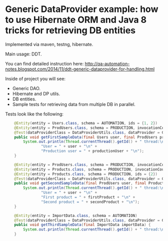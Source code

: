 Generic DataProvider example: how to use Hibernate ORM and Java 8 tricks for retrieving DB entities
======

Implemented via maven, testng, hibernate.

Main usage: DDT.

You can find detailed instruction here: http://qa-automation-notes.blogspot.com/2014/11/ddt-generic-dataprovider-for-handling.html

Inside of project you will see:

 - Generic DAO.
 - Hibernate and DP utils.
 - DB entities.
 - Sample tests for retrieving data from multiple DB in parallel.

Tests look like the following:
```java
    @Entity(entity = Users.class, schema = AUTOMATION, ids = {1, 2})
    @Entity(entity = ProdUsers.class, schema = PRODUCTION, invocationCount = 5)
    @Test(dataProviderClass = DataProviderUtils.class, dataProvider = GENERIC_DP)
    public void getFirstSampleData(final Users user, final ProdUsers productionUser) {
        System.out.println(Thread.currentThread().getId() + " thread:\n" +
                "User = " + user + "\n" +
                "Production user = " + productionUser + "\n");
    }

    @Entity(entity = ProdUsers.class, schema = PRODUCTION, invocationCount = 1)
    @Entity(entity = Products.class, schema = PRODUCTION, invocationCount = 2, ids = {1})
    @Entity(entity = Products.class, schema = PRODUCTION, ids = {2})
    @Test(dataProviderClass = DataProviderUtils.class, dataProvider = GENERIC_DP)
    public void getSecondSampleData(final ProdUsers user, final Products firstProduct, final Products secondProduct) {
        System.out.println(Thread.currentThread().getId() + " thread:\n" +
                "User = " + user + "\n" +
                "First product = " + firstProduct + "\n" +
                "Second product = " + secondProduct + "\n");
    }

    @Entity(entity = ImportData.class, schema = AUTOMATION)
    @Test(dataProviderClass = DataProviderUtils.class, dataProvider = GENERIC_DP)
    public void getThirdSampleData(final ImportData importData) {
        System.out.println(Thread.currentThread().getId() + " thread:\n" + importData + "\n");
    }
```